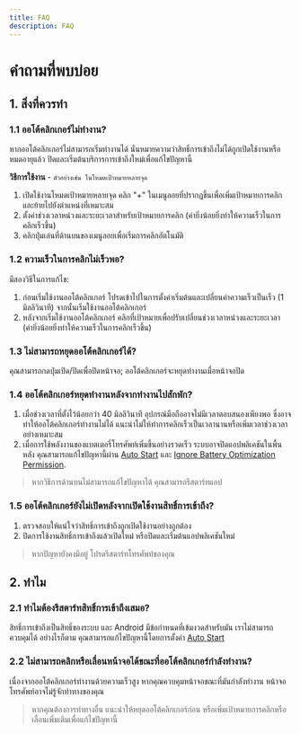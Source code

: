 ```yaml
---
title: FAQ
description: FAQ
---
```


# คำถามที่พบบ่อย

## 1. สิ่งที่ควรทำ

### 1.1 ออโต้คลิกเกอร์ไม่ทำงาน?

หากออโต้คลิกเกอร์ไม่สามารถเริ่มทำงานได้ นั่นหมายความว่าสิทธิ์การเข้าถึงไม่ได้ถูกเปิดใช้งานหรือหมดอายุแล้ว ปิดและเริ่มต้นบริการการเข้าถึงใหม่เพื่อแก้ไขปัญหานี้

**วิธีการใช้งาน** - `ตัวอย่างเช่น ในโหมดเป้าหมายหลายจุด`

1. เปิดใช้งานโหมดเป้าหมายหลายจุด คลิก "+" ในเมนูลอยที่ปรากฏขึ้นเพื่อเพิ่มเป้าหมายการคลิก และย้ายไปยังตำแหน่งที่เหมาะสม
2. ตั้งค่าช่วงเวลาหน่วงและระยะเวลาสำหรับเป้าหมายการคลิก (ค่ายิ่งน้อยยิ่งทำให้ความเร็วในการคลิกเร็วขึ้น)
3. คลิกปุ่มเล่นที่ด้านบนของเมนูลอยเพื่อเริ่มการคลิกอัตโนมัติ

### 1.2 ความเร็วในการคลิกไม่เร็วพอ?

มีสองวิธีในการแก้ไข:

1. ก่อนเริ่มใช้งานออโต้คลิกเกอร์ โปรดเข้าไปในการตั้งค่าเริ่มต้นและเปลี่ยนค่าความเร็วเป็นเร็ว (1 มิลลิวินาที) จากนั้นเริ่มใช้งานออโต้คลิกเกอร์
2. หลังจากเริ่มใช้งานออโต้คลิกเกอร์ คลิกที่เป้าหมายเพื่อปรับเปลี่ยนช่วงเวลาหน่วงและระยะเวลา (ค่ายิ่งน้อยยิ่งทำให้ความเร็วในการคลิกเร็วขึ้น)

### 1.3 ไม่สามารถหยุดออโต้คลิกเกอร์ได้?

คุณสามารถกดปุ่มเปิด/ปิดเพื่อปิดหน้าจอ; ออโต้คลิกเกอร์จะหยุดทำงานเมื่อหน้าจอปิด

### 1.4 ออโต้คลิกเกอร์หยุดทำงานหลังจากทำงานไปสักพัก?

1. เมื่อช่วงเวลาที่ตั้งไว้น้อยกว่า 40 มิลลิวินาที อุปกรณ์มือถืออาจไม่มีเวลาตอบสนองเพียงพอ ซึ่งอาจทำให้ออโต้คลิกเกอร์ทำงานไม่ได้ แนะนำไม่ให้ทำการคลิกเร็วเป็นเวลานานหรือเพิ่มเวลาช่วงเวลาอย่างเหมาะสม
2. เมื่อการใช้พลังงานของแบตเตอรี่โทรศัพท์เพิ่มขึ้นอย่างรวดเร็ว ระบบอาจปิดแอปพลิเคชันในพื้นหลัง คุณสามารถแก้ไขปัญหานี้ผ่าน [Auto Start](https://dontkillmyapp.com/) และ [Ignore Battery Optimization Permission](https://dontkillmyapp.com/).

> หากวิธีการด้านบนไม่สามารถแก้ไขปัญหาได้ คุณสามารถรีสตาร์ทแอป

### 1.5 ออโต้คลิกเกอร์ยังไม่เปิดหลังจากเปิดใช้งานสิทธิ์การเข้าถึง?

1. ตรวจสอบให้แน่ใจว่าสิทธิ์การเข้าถึงถูกเปิดใช้งานอย่างถูกต้อง
2. ปิดการใช้งานสิทธิ์การเข้าถึงแล้วเปิดใหม่ หรือปิดและเริ่มต้นแอปพลิเคชันใหม่

> หากปัญหายังคงมีอยู่ โปรดรีสตาร์ทโทรศัพท์ของคุณ

## 2. ทำไม

### 2.1 ทำไมต้องรีสตาร์ทสิทธิ์การเข้าถึงเสมอ?

สิทธิ์การเข้าถึงเป็นสิทธิ์ของระบบ และ Android มีข้อกำหนดที่เข้มงวดสำหรับมัน เราไม่สามารถควบคุมได้
อย่างไรก็ตาม คุณสามารถแก้ไขปัญหานี้โดยการตั้งค่า [Auto Start](https://dontkillmyapp.com/)

### 2.2 ไม่สามารถคลิกหรือเลื่อนหน้าจอได้ขณะที่ออโต้คลิกเกอร์กำลังทำงาน?

เนื่องจากออโต้คลิกเกอร์ทำงานด้วยความเร็วสูง หากคุณควบคุมหน้าจอขณะที่มันกำลังทำงาน หน้าจอโทรศัพท์อาจไม่รู้จักท่าทางของคุณ

> หากคุณต้องการท่าทางอื่น แนะนำให้หยุดออโต้คลิกเกอร์ก่อน หรือเพิ่มเป้าหมายการคลิกหรือเลื่อนเพิ่มเติมเพื่อแก้ไขปัญหานี้
